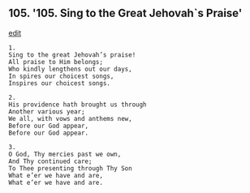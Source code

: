 
## 105.  '105. Sing to the Great Jehovah\`s Praise'
[edit](https://docs.google.com/document/d/1uSoh6yRRO%2DBh_EGHkUhcMu6Pa9mcSvQS/edit?mode=html)






    1.
    Sing to the great Jehovah’s praise!
    All praise to Him belongs;
    Who kindly lengthens out our days,
    In spires our choicest songs,
    Inspires our choicest songs.

    2.
    His providence hath brought us through
    Another various year;
    We all, with vows and anthems new,
    Before our God appear,
    Before our God appear.

    3.
    O God, Thy mercies past we own,
    And Thy continued care;
    To Thee presenting through Thy Son
    What e’er we have and are,
    What e’er we have and are.

